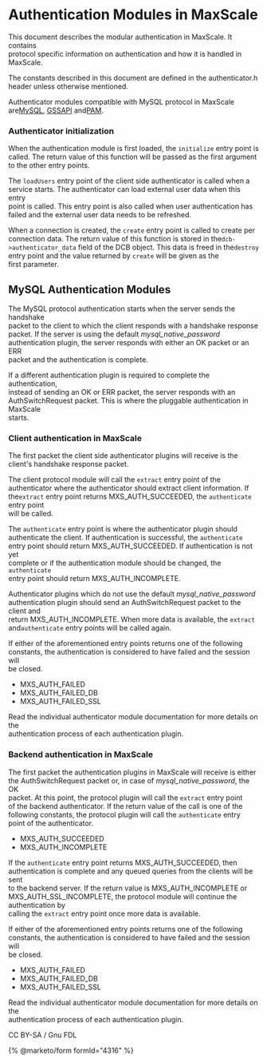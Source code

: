 # Authentication Modules in MaxScale

This document describes the modular authentication in MaxScale. It contains\
protocol specific information on authentication and how it is handled in\
MaxScale.

The constants described in this document are defined in the authenticator.h\
header unless otherwise mentioned.

Authenticator modules compatible with MySQL protocol in MaxScale are[MySQL](mariadb-maxscale-22-mysql-authenticator.md), [GSSAPI](mariadb-maxscale-22-gssapi-client-authenticator.md) and[PAM](../../mariadb-maxscale-21-06/).

### Authenticator initialization

When the authentication module is first loaded, the `initialize` entry point is\
called. The return value of this function will be passed as the first argument\
to the other entry points.

The `loadUsers` entry point of the client side authenticator is called when a\
service starts. The authenticator can load external user data when this entry\
point is called. This entry point is also called when user authentication has\
failed and the external user data needs to be refreshed.

When a connection is created, the `create` entry point is called to create per\
connection data. The return value of this function is stored in the`dcb->authenticator_data` field of the DCB object. This data is freed in the`destroy` entry point and the value returned by `create` will be given as the\
first parameter.

## MySQL Authentication Modules

The MySQL protocol authentication starts when the server sends the handshake\
packet to the client to which the client responds with a handshake response\
packet. If the server is using the default _mysql\_native\_password_\
authentication plugin, the server responds with either an OK packet or an ERR\
packet and the authentication is complete.

If a different authentication plugin is required to complete the authentication,\
instead of sending an OK or ERR packet, the server responds with an\
AuthSwitchRequest packet. This is where the pluggable authentication in MaxScale\
starts.

### Client authentication in MaxScale

The first packet the client side authenticator plugins will receive is the\
client's handshake response packet.

The client protocol module will call the `extract` entry point of the\
authenticator where the authenticator should extract client information. If the`extract` entry point returns MXS\_AUTH\_SUCCEEDED, the `authenticate` entry point\
will be called.

The `authenticate` entry point is where the authenticator plugin should\
authenticate the client. If authentication is successful, the `authenticate`\
entry point should return MXS\_AUTH\_SUCCEEDED. If authentication is not yet\
complete or if the authentication module should be changed, the `authenticate`\
entry point should return MXS\_AUTH\_INCOMPLETE.

Authenticator plugins which do not use the default _mysql\_native\_password_\
authentication plugin should send an AuthSwitchRequest packet to the client and\
return MXS\_AUTH\_INCOMPLETE. When more data is available, the `extract` and`authenticate` entry points will be called again.

If either of the aforementioned entry points returns one of the following\
constants, the authentication is considered to have failed and the session will\
be closed.

* MXS\_AUTH\_FAILED
* MXS\_AUTH\_FAILED\_DB
* MXS\_AUTH\_FAILED\_SSL

Read the individual authenticator module documentation for more details on the\
authentication process of each authentication plugin.

### Backend authentication in MaxScale

The first packet the authentication plugins in MaxScale will receive is either\
the AuthSwitchRequest packet or, in case of _mysql\_native\_password_, the OK\
packet. At this point, the protocol plugin will call the `extract` entry point\
of the backend authenticator. If the return value of the call is one of the\
following constants, the protocol plugin will call the `authenticate` entry\
point of the authenticator.

* MXS\_AUTH\_SUCCEEDED
* MXS\_AUTH\_INCOMPLETE

If the `authenticate` entry point returns MXS\_AUTH\_SUCCEEDED, then\
authentication is complete and any queued queries from the clients will be sent\
to the backend server. If the return value is MXS\_AUTH\_INCOMPLETE or\
MXS\_AUTH\_SSL\_INCOMPLETE, the protocol module will continue the authentication by\
calling the `extract` entry point once more data is available.

If either of the aforementioned entry points returns one of the following\
constants, the authentication is considered to have failed and the session will\
be closed.

* MXS\_AUTH\_FAILED
* MXS\_AUTH\_FAILED\_DB
* MXS\_AUTH\_FAILED\_SSL

Read the individual authenticator module documentation for more details on the\
authentication process of each authentication plugin.

CC BY-SA / Gnu FDL

{% @marketo/form formId="4316" %}
